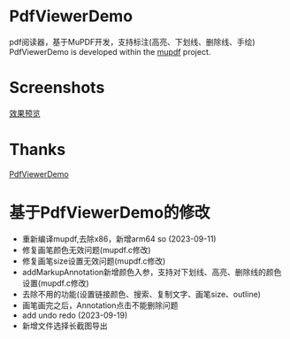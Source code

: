 # PdfViewerDemo
pdf阅读器，基于MuPDF开发，支持标注(高亮、下划线、删除线、手绘)
PdfViewerDemo is developed within the [mupdf](https://mupdf.com/downloads/) project.
# Screenshots
[效果预览](https://drive.google.com/file/d/1FrEztt9D0hCeGwGK61CYlsqeflTzgHY1/view?usp=sharing)
# Thanks
[PdfViewerDemo][2]

[2]: https://github.com/LonelyPluto/PdfViewerDemo

# 基于PdfViewerDemo的修改
* 重新编译mupdf,去除x86，新增arm64 so (2023-09-11)
* 修复画笔颜色无效问题(mupdf.c修改)
* 修复画笔size设置无效问题(mupdf.c修改)
* addMarkupAnnotation新增颜色入参，支持对下划线、高亮、删除线的颜色设置(mupdf.c修改)
* 去除不用的功能(设置链接颜色、搜索、复制文字、画笔size、outline)
* 画笔画完之后，Annotation点击不能删除问题
* add undo redo (2023-09-19)
* 新增文件选择长截图导出
